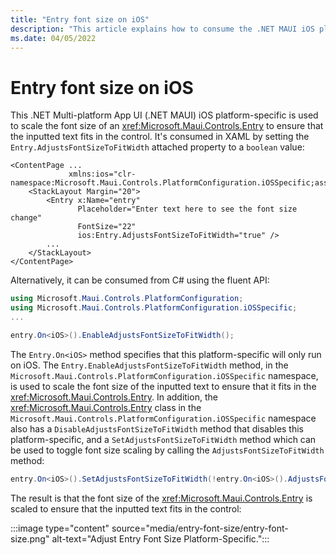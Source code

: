 ```yaml
---
title: "Entry font size on iOS"
description: "This article explains how to consume the .NET MAUI iOS platform-specific that scales the font size of an Entry."
ms.date: 04/05/2022
---
```


# Entry font size on iOS

This .NET Multi-platform App UI (.NET MAUI) iOS platform-specific is used to scale the font size of an <xref:Microsoft.Maui.Controls.Entry> to ensure that the inputted text fits in the control. It's consumed in XAML by setting the `Entry.AdjustsFontSizeToFitWidth` attached property to a `boolean` value:

```xaml
<ContentPage ...
             xmlns:ios="clr-namespace:Microsoft.Maui.Controls.PlatformConfiguration.iOSSpecific;assembly=Microsoft.Maui.Controls"
    <StackLayout Margin="20">
        <Entry x:Name="entry"
               Placeholder="Enter text here to see the font size change"
               FontSize="22"
               ios:Entry.AdjustsFontSizeToFitWidth="true" />
        ...
    </StackLayout>
</ContentPage>
```

Alternatively, it can be consumed from C# using the fluent API:

```csharp
using Microsoft.Maui.Controls.PlatformConfiguration;
using Microsoft.Maui.Controls.PlatformConfiguration.iOSSpecific;
...

entry.On<iOS>().EnableAdjustsFontSizeToFitWidth();
```

The `Entry.On<iOS>` method specifies that this platform-specific will only run on iOS. The `Entry.EnableAdjustsFontSizeToFitWidth` method, in the `Microsoft.Maui.Controls.PlatformConfiguration.iOSSpecific` namespace, is used to scale the font size of the inputted text to ensure that it fits in the <xref:Microsoft.Maui.Controls.Entry>. In addition, the <xref:Microsoft.Maui.Controls.Entry> class in the `Microsoft.Maui.Controls.PlatformConfiguration.iOSSpecific` namespace also has a `DisableAdjustsFontSizeToFitWidth` method that disables this platform-specific, and a `SetAdjustsFontSizeToFitWidth` method which can be used to toggle font size scaling by calling the `AdjustsFontSizeToFitWidth` method:

```csharp
entry.On<iOS>().SetAdjustsFontSizeToFitWidth(!entry.On<iOS>().AdjustsFontSizeToFitWidth());
```

The result is that the font size of the <xref:Microsoft.Maui.Controls.Entry> is scaled to ensure that the inputted text fits in the control:

:::image type="content" source="media/entry-font-size/entry-font-size.png" alt-text="Adjust Entry Font Size Platform-Specific.":::
